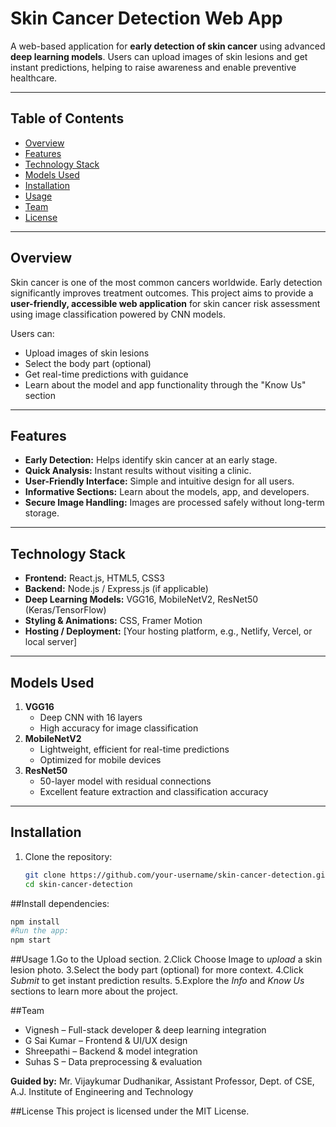 # Skin Cancer Detection Web App

A web-based application for **early detection of skin cancer** using advanced **deep learning models**. Users can upload images of skin lesions and get instant predictions, helping to raise awareness and enable preventive healthcare.

---

## Table of Contents
- [Overview](#overview)
- [Features](#features)
- [Technology Stack](#technology-stack)
- [Models Used](#models-used)
- [Installation](#installation)
- [Usage](#usage)
- [Team](#team)
- [License](#license)

---

## Overview
Skin cancer is one of the most common cancers worldwide. Early detection significantly improves treatment outcomes. This project aims to provide a **user-friendly, accessible web application** for skin cancer risk assessment using image classification powered by CNN models.

Users can:
- Upload images of skin lesions
- Select the body part (optional)
- Get real-time predictions with guidance
- Learn about the model and app functionality through the "Know Us" section

---

## Features
- **Early Detection:** Helps identify skin cancer at an early stage.
- **Quick Analysis:** Instant results without visiting a clinic.
- **User-Friendly Interface:** Simple and intuitive design for all users.
- **Informative Sections:** Learn about the models, app, and developers.
- **Secure Image Handling:** Images are processed safely without long-term storage.

---

## Technology Stack
- **Frontend:** React.js, HTML5, CSS3
- **Backend:** Node.js / Express.js (if applicable)
- **Deep Learning Models:** VGG16, MobileNetV2, ResNet50 (Keras/TensorFlow)
- **Styling & Animations:** CSS, Framer Motion
- **Hosting / Deployment:** [Your hosting platform, e.g., Netlify, Vercel, or local server]

---

## Models Used
1. **VGG16**
   - Deep CNN with 16 layers
   - High accuracy for image classification
2. **MobileNetV2**
   - Lightweight, efficient for real-time predictions
   - Optimized for mobile devices
3. **ResNet50**
   - 50-layer model with residual connections
   - Excellent feature extraction and classification accuracy

---

## Installation
1. Clone the repository:
   ```bash
   git clone https://github.com/your-username/skin-cancer-detection.git
   cd skin-cancer-detection
   ```
##Install dependencies:
  ```bash
npm install
#Run the app:
npm start
  ```
##Usage
1.Go to the Upload section.
2.Click Choose Image to *upload* a skin lesion photo.
3.Select the body part (optional) for more context.
4.Click *Submit* to get instant prediction results.
5.Explore the *Info* and *Know Us* sections to learn more about the project.

##Team
 - Vignesh – Full-stack developer & deep learning integration
 - G Sai Kumar – Frontend & UI/UX design
 - Shreepathi – Backend & model integration
 - Suhas S – Data preprocessing & evaluation

**Guided by:** Mr. Vijaykumar Dudhanikar, Assistant Professor, Dept. of CSE, A.J. Institute of Engineering and Technology

##License
This project is licensed under the MIT License.
